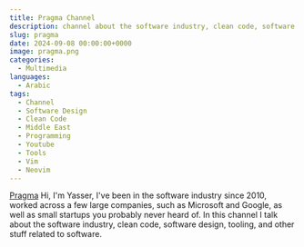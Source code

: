 ```yaml
---
title: Pragma Channel
description: channel about the software industry, clean code, software design and tooling.
slug: pragma
date: 2024-09-08 00:00:00+0000
image: pragma.png
categories:
  - Multimedia
languages:
  - Arabic
tags: 
  - Channel
  - Software Design
  - Clean Code
  - Middle East
  - Programming
  - Youtube
  - Tools
  - Vim
  - Neovim
---
```


[Pragma](https://www.youtube.com/@pragma-ar) Hi, I'm Yasser, I've been in the software industry since 2010, worked across a few large companies, such as Microsoft and Google, as well as small startups you probably never heard of.
In this channel I talk about the software industry, clean code, software design, tooling, and other stuff related to software.
